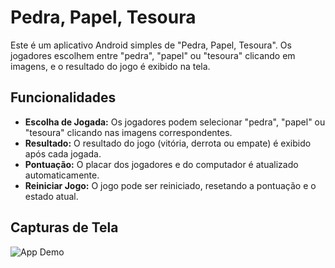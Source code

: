 # Pedra, Papel, Tesoura

Este é um aplicativo Android simples de "Pedra, Papel, Tesoura". Os jogadores escolhem entre "pedra", "papel" ou "tesoura" clicando em imagens, e o resultado do jogo é exibido na tela.

## Funcionalidades

- **Escolha de Jogada:** Os jogadores podem selecionar "pedra", "papel" ou "tesoura" clicando nas imagens correspondentes.
- **Resultado:** O resultado do jogo (vitória, derrota ou empate) é exibido após cada jogada.
- **Pontuação:** O placar dos jogadores e do computador é atualizado automaticamente.
- **Reiniciar Jogo:** O jogo pode ser reiniciado, resetando a pontuação e o estado atual.

## Capturas de Tela

![App Demo]([assets/seu_gif.gif](https://github.com/RaulGoncalo/Jokenpo-Java/blob/main/Screen_Recording_20240726_094412_Preda%20Papel%20Tesoura.gif))

